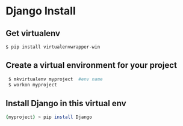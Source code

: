 # Django Install

## Get virtualenv



```
$ pip install virtualenvwrapper-win
```

## Create a virtual environment for your project

```bash
 $ mkvirtualenv myproject  #env name
 $ workon myproject
```

## Install Django in this virtual  env

```bash
(myproject) > pip install Django
```


